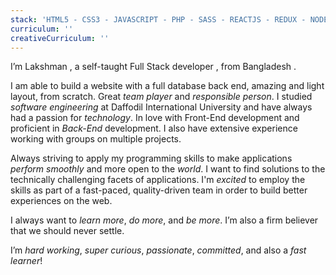 ```yaml
---
stack: 'HTML5 - CSS3 - JAVASCRIPT - PHP - SASS - REACTJS - REDUX - NODEJS - EXPRESSJS - LARAVEL - MONGODB - MYSQL - FIREBASE'
curriculum: ''
creativeCurriculum: ''
---
```


I’m <span>Lakshman</span> , a self-taught <span>Full Stack</span> developer , from <span>Bangladesh</span> .

I am able to build a website with a full database back end, amazing and light layout, from scratch. Great _team player_ and _responsible person_. I studied _software engineering_ at Daffodil International University and have always had a passion for _technology_. In love with Front-End development and proficient in _Back-End_ development. I also have extensive experience working with groups on multiple projects.

Always striving to apply my programming skills to make applications _perform smoothly_ and more open to the _world_. I want to find solutions to the technically challenging facets of applications. I'm _excited_ to employ the skills as part of a fast-paced, quality-driven team in order to build better experiences on the web.

I always want to _learn more_, _do more_, and _be more_. I’m also a firm believer that we should <span>never settle</span>.

I’m _hard working_, _super curious_, _passionate_, _committed_, and also a _fast learner_!
